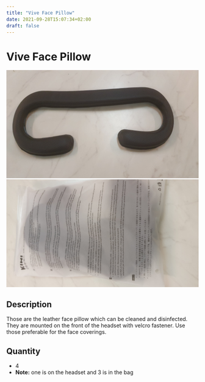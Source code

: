 ```yaml
---
title: "Vive Face Pillow"
date: 2021-09-28T15:07:34+02:00
draft: false
---
```


# Vive Face Pillow

![Vive Face Pillow](./img/vive-face-pillow.jpg)
![Vive Face Pillow Bag](./img/vive-face-pillow-bag.jpg)

## Description

Those are the leather face pillow which can be cleaned and disinfected. They are mounted on the front of the headset 
with velcro fastener. Use those preferable for the face coverings.

## Quantity

- 4
- **Note:** one is on the headset and 3 is in the bag
